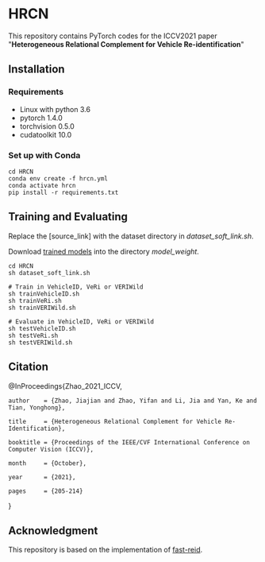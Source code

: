 # HRCN
This repository contains PyTorch codes for the ICCV2021 paper "**Heterogeneous Relational Complement for Vehicle Re-identification**"

## Installation
### Requirements
* Linux with python 3.6
* pytorch 1.4.0  
* torchvision 0.5.0
* cudatoolkit 10.0

### Set up with Conda
```
cd HRCN
conda env create -f hrcn.yml
conda activate hrcn
pip install -r requirements.txt
```

## Training and Evaluating
Replace the [source_link] with the dataset directory in *dataset_soft_link.sh*.

Download [trained models](https://drive.google.com/drive/folders/1gDz761-gTF3nLnwU24kDIVzDbCyBJu80?usp=sharing) into the directory *model_weight*. 

```
cd HRCN
sh dataset_soft_link.sh

# Train in VehicleID, VeRi or VERIWild
sh trainVehicleID.sh
sh trainVeRi.sh
sh trainVERIWild.sh

# Evaluate in VehicleID, VeRi or VERIWild
sh testVehicleID.sh
sh testVeRi.sh
sh testVERIWild.sh
```

## Citation
@InProceedings{Zhao_2021_ICCV,

    author    = {Zhao, Jiajian and Zhao, Yifan and Li, Jia and Yan, Ke and Tian, Yonghong},
    
    title     = {Heterogeneous Relational Complement for Vehicle Re-Identification},
    
    booktitle = {Proceedings of the IEEE/CVF International Conference on Computer Vision (ICCV)},
    
    month     = {October},
    
    year      = {2021},
    
    pages     = {205-214}
}

## Acknowledgment
This repository is based on the implementation of [fast-reid](https://github.com/JDAI-CV/fast-reid).
